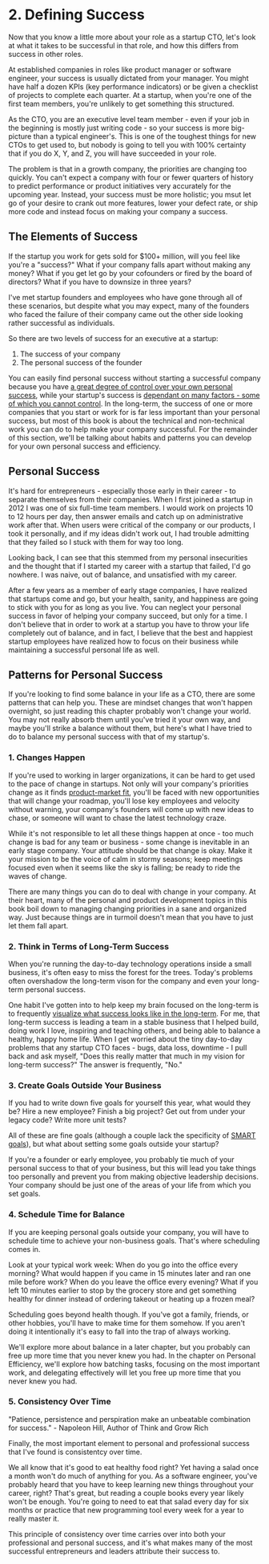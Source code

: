 # 2. Defining Success

Now that you know a little more about your role as a startup CTO, let's look at what it takes to be successful in that role, and how this differs from success in other roles.

At established companies in roles like product manager or software engineer, your success is usually dictated from your manager. You might have half a dozen KPIs (key performance indicators) or be given a checklist of projects to complete each quarter. At a startup, when you're one of the first team members, you're unlikely to get something this structured.

As the CTO, you are an executive level team member - even if your job in the beginning is mostly just writing code - so your success is more big-picture than a typical engineer's. This is one of the toughest things for new CTOs to get used to, but nobody is going to tell you with 100% certainty that if you do X, Y, and Z, you will have succeeded in your role.

The problem is that in a growth company, the priorities are changing too quickly. You can't expect a company with four or fewer quarters of history to predict performance or product initiatives very accurately for the upcoming year. Instead, your success must be more holistic; you msut let go of your desire to crank out more features, lower your defect rate, or ship more code and instead focus on making your company a success.

## The Elements of Success

If the startup you work for gets sold for $100+ million, will you feel like you're a "success?" What if your company falls apart without making any money? What if you get let go by your cofounders or fired by the board of directors? What if you have to downsize in three years?

I've met startup founders and employees who have gone through all of these scenarios, but despite what you may expect, many of the founders who faced the failure of their company came out the other side looking rather successful as individuals.

So there are two levels of success for an executive at a startup:

1. The success of your company
2. The personal success of the founder

You can easily find personal success without starting a successful company because you have [a great degree of control over your own personal success](https://www.karllhughes.com/posts/success-is-in-your-attitude), while your startup's success is [dependant on many factors - some of which you cannot control](https://www.ted.com/talks/bill_gross_the_single_biggest_reason_why_startups_succeed). In the long-term, the success of one or more companies that you start or work for is far less important than your personal success, but most of this book is about the technical and non-technical work you can do to help make your company successful. For the remainder of this section, we'll be talking about habits and patterns you can develop for your own personal success and efficiency.

## Personal Success

It's hard for entrepreneurs - especially those early in their career - to separate themselves from their companies. When I first joined a startup in 2012 I was one of six full-time team members. I would work on projects 10 to 12 hours per day, then answer emails and catch up on administrative work after that. When users were critical of the company or our products, I took it personally, and if my ideas didn't work out, I had trouble admitting that they failed so I stuck with them for way too long.

Looking back, I can see that this stemmed from my personal insecurities and the thought that if I started my career with a startup that failed, I'd go nowhere. I was naive, out of balance, and unsatisfied with my career.

After a few years as a member of early stage companies, I have realized that startups come and go, but your health, sanity, and happiness are going to stick with you for as long as you live. You can neglect your personal success in favor of helping your company succeed, but only for a time. I don't believe that in order to work at a startup you have to throw your life completely out of balance, and in fact, I believe that the best and happiest startup employees have realized how to focus on their business while maintaining a successful personal life as well.

## Patterns for Personal Success

If you're looking to find some balance in your life as a CTO, there are some patterns that can help you. These are mindset changes that won't happen overnight, so just reading this chapter probably won't change your world. You may not really absorb them until you've tried it your own way, and maybe you'll strike a balance without them, but here's what I have tried to do to balance my personal success with that of my startup's.

### 1. Changes Happen

If you're used to working in larger organizations, it can be hard to get used to the pace of change in startups. Not only will your company's priorities change as it finds [product-market fit](https://medium.com/evergreen-business-weekly/product-market-fit-what-it-really-means-how-to-measure-it-and-where-to-find-it-70e746be907b#.kmwez7gcm), you'll be faced with new opportunities that will change your roadmap, you'll lose key employees and velocity without warning, your company's founders will come up with new ideas to chase, or someone will want to chase the latest technology craze.

While it's not responsible to let all these things happen at once - too much change is bad for any team or business - some change is inevitable in an early stage company. Your attitude should be that change is okay. Make it your mission to be the voice of calm in stormy seasons; keep meetings focused even when it seems like the sky is falling; be ready to ride the waves of change.

There are many things you can do to deal with change in your company. At their heart, many of the personal and product development topics in this book boil down to managing changing priorities in a sane and organized way. Just because things are in turmoil doesn't mean that you have to just let them fall apart.

### 2. Think in Terms of Long-Term Success

When you're running the day-to-day technology operations inside a small business, it's often easy to miss the forest for the trees. Today's problems often overshadow the long-term vison for the company and even your long-term personal success.

One habit I've gotten into to help keep my brain focused on the long-term is to frequently [visualize what success looks like in the long-term](https://www.entrepreneur.com/article/242373). For me, that long-term success is leading a team in a stable business that I helped build, doing work I love, inspiring and teaching others, and being able to balance a healthy, happy home life. When I get worried about the tiny day-to-day problems that any startup CTO faces - bugs, data loss, downtime - I pull back and ask myself, "Does this really matter that much in my vision for long-term success?" The answer is frequently, "No."

### 3. Create Goals Outside Your Business

If you had to write down five goals for yourself this year, what would they be? Hire a new employee? Finish a big project? Get out from under your legacy code? Write more unit tests?

All of these are fine goals (although a couple lack the specificity of [SMART goals](https://www.projectsmart.co.uk/smart-goals.php)), but what about setting some goals outside your startup?

If you're a founder or early employee, you probably tie much of your personal success to that of your business, but this will lead you take things too personally and prevent you from making objective leadership decisions. Your company should be just one of the areas of your life from which you set goals.

### 4. Schedule Time for Balance

If you are keeping personal goals outside your company, you will have to schedule time to achieve your non-business goals. That's where scheduling comes in.

Look at your typical work week: When do you go into the office every morning? What would happen if you came in 15 minutes later and ran one mile before work? When do you leave the office every evening? What if you left 10 minutes earlier to stop by the grocery store and get something healthy for dinner instead of ordering takeout or heating up a frozen meal?

Scheduling goes beyond health though. If you've got a family, friends, or other hobbies, you'll have to make time for them somehow. If you aren't doing it intentionally it's easy to fall into the trap of always working.

We'll explore more about balance in a later chapter, but you probably can free up more time that you never knew you had. In the chapter on Personal Efficiency, we'll explore how batching tasks, focusing on the most important work, and delegating effectively will let you free up more time that you never knew you had.

### 5. Consistency Over Time

"Patience, persistence and perspiration make an unbeatable combination for success." - Napoleon Hill, Author of Think and Grow Rich

Finally, the most important element to personal and professional success that I've found is consistentcy over time.

We all know that it's good to eat healthy food right? Yet having a salad once a month won't do much of anything for you. As a software engineer, you've probably heard that you have to keep learning new things throughout your career, right? That's great, but reading a couple books every year likely won't be enough. You're going to need to eat that salad every day for six months or practice that new programming tool every week for a year to really master it.

This principle of consistency over time carries over into both your professional and personal success, and it's what makes many of the most successful entrepreneurs and leaders attribute their success to.
